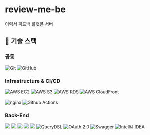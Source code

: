 # review-me-be
이력서 피드백 플랫폼 서버

## 🧾 기술 스택

### 공통

![Git](https://img.shields.io/badge/-Git-F05032?style=flat&logo=Git&logoColor=white)
![GitHub](https://img.shields.io/badge/-GitHub-181717?style=flat&logo=GitHub&logoColor=white)

### Infrastructure & CI/CD

![AWS EC2](https://img.shields.io/badge/Amazon%20EC2-FA7343?style=flat&logo=amazonec2&logoColor=white)
![AWS S3](https://img.shields.io/badge/Amazon%20S3-569A31?style=flat&logo=amazons3&logoColor=white)
![AWS RDS](https://img.shields.io/badge/Amazon%20RDS-527FFF?style=flat&logo=amazonrds&logoColor=white)
![AWS CloudFront](https://img.shields.io/badge/Amazon%20CloudFront-9A6AF6?style=flat&logo=amazonec2&logoColor=white)
<br><br>
![nginx](https://img.shields.io/badge/nginx-009639?style=flat&logo=nginx&logoColor=white)
![Github Actions](https://img.shields.io/badge/Github%20Actions-2088FF?style=flat&logo=GithubActions&logoColor=white)

### Back-End

<img src="https://img.shields.io/badge/Java-007396?style=flat&logo=java&logoColor=white"/> <img src="https://img.shields.io/badge/Gradle-02303A?style=flat&logo=Gradle&logoColor=white"/> <img src="https://img.shields.io/badge/SpringBoot-6DB33F?style=flat&logo=SpringBoot&logoColor=white"/> <img src="https://img.shields.io/badge/Spring%20Data%20JPA-03EF62?style=flat"/> <img src="https://img.shields.io/badge/MySQL-4479A1?style=flat&logo=MySQL&logoColor=white"/> ![QueryDSL](https://img.shields.io/badge/QueryDSL-blueviolet?style=flat)
![OAuth 2.0](https://img.shields.io/badge/OAuth-EB5424?style=flat) ![Swagger](https://img.shields.io/badge/Swagger-63E296?style=flat&logoColor=white)
![IntelliJ IDEA](https://img.shields.io/badge/-IntelliJ%20IDEA-FF3850?style=flat&logo=IntelliJ%20IDEA&logoColor=white)
<br><br>
